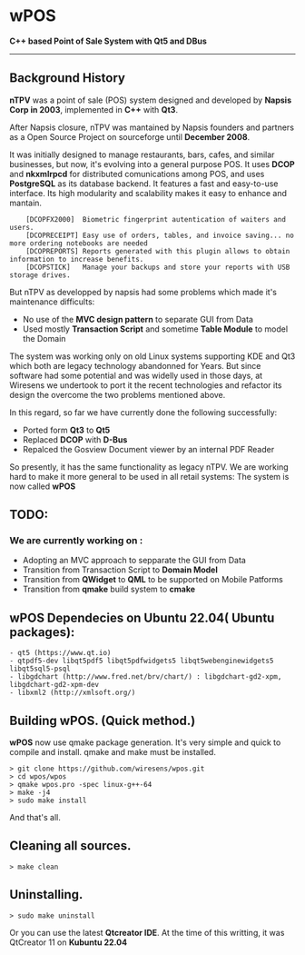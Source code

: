 # wPOS
**C++ based Point of Sale System with Qt5 and DBus**

----------------------------------------------------------------
## Background History

**nTPV** was a point of sale (POS) system designed and developed by **Napsis Corp in 2003**,
implemented in **C++** with **Qt3**.

After Napsis closure, nTPV was mantained by Napsis founders and partners 
as a Open Source Project on sourceforge until **December 2008**.

It was initially designed to manage restaurants, bars, cafes, and similar businesses, 
but now, it's evolving into a general purpose POS. It uses **DCOP** and **nkxmlrpcd** for 
distributed comunications among POS, and uses **PostgreSQL** as its database backend. 
It features a fast and easy-to-use interface. Its high modularity and scalability 
makes it easy to enhance and mantain.

		[DCOPFX2000]  Biometric fingerprint autentication of waiters and users.
	 	[DCOPRECEIPT] Easy use of orders, tables, and invoice saving... no more ordering notebooks are needed
		[DCOPREPORTS] Reports generated with this plugin allows to obtain information to increase benefits.
	 	[DCOPSTICK]   Manage your backups and store your reports with USB storage drives.

But nTPV as developped by napsis had some problems which made it's maintenance difficults:
* No use of the **MVC design pattern** to separate GUI from Data
* Used mostly **Transaction Script** and sometime **Table Module** to model the Domain
  
The system was working only on old Linux systems supporting KDE and Qt3 which both are legacy technology abandonned
for Years. But since software had some potential and was widelly used in those days, at Wiresens we undertook 
to port it the recent technologies and refactor its design the overcome the two problems mentioned above.

In this regard, so far we have currently done the following successfully:
* Ported form **Qt3** to **Qt5**
* Replaced **DCOP** with **D-Bus**
* Repalced the Gosview Document viewer by an internal PDF Reader

So presently, it has the same functionality as legacy nTPV. We are working hard to make it more general
to be used in all retail systems:
The system is now called **wPOS**

## TODO:

### We are currently working on :
* Adopting an MVC approach to sepparate the GUI from Data
* Transition from Transaction Script to **Domain Model**
* Transition from **QWidget** to **QML** to be supported on Mobile Patforms
* Transition from **qmake** build system  to **cmake**

## wPOS Dependecies on Ubuntu 22.04( Ubuntu packages):

	- qt5 (https://www.qt.io)	
	- qtpdf5-dev libqt5pdf5 libqt5pdfwidgets5 libqt5webenginewidgets5 libqt5sql5-psql
	- libgdchart (http://www.fred.net/brv/chart/) : libgdchart-gd2-xpm, libgdchart-gd2-xpm-dev
	- libxml2 (http://xmlsoft.org/)
	
## Building wPOS.  (Quick method.)

**wPOS** now use qmake package generation. It's very simple and quick to compile and install. 
	qmake and make must be installed.

  	> git clone https://github.com/wiresens/wpos.git
  	> cd wpos/wpos
  	> qmake wpos.pro -spec linux-g++-64
  	> make -j4
  	> sudo make install

And that's all.

## Cleaning all sources.

  	> make clean


## Uninstalling.

	> sudo make uninstall

Or you can use the latest **Qtcreator IDE**. At the time of this writting, it was QtCreator 11 on **Kubuntu 22.04**
